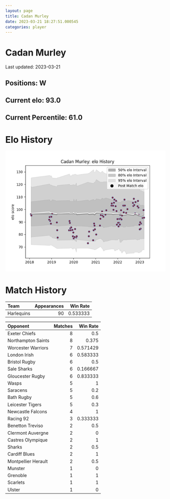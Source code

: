 ```yaml
---  
layout: page  
title: Cadan Murley  
date: 2023-03-21 18:27:51.000545  
categories: player  
---
```

# Cadan Murley


Last updated: 2023-03-21
## Positions: W

## Current elo: 93.0

## Current Percentile: 61.0

# Elo History


![elo history](history_CadanMurley.png)
# Match History


| Team       |   Appearances |   Win Rate |
|:-----------|--------------:|-----------:|
| Harlequins |            90 |   0.533333 |

| Opponent            |   Matches |   Win Rate |
|:--------------------|----------:|-----------:|
| Exeter Chiefs       |         8 |   0.5      |
| Northampton Saints  |         8 |   0.375    |
| Worcester Warriors  |         7 |   0.571429 |
| London Irish        |         6 |   0.583333 |
| Bristol Rugby       |         6 |   0.5      |
| Sale Sharks         |         6 |   0.166667 |
| Gloucester Rugby    |         6 |   0.833333 |
| Wasps               |         5 |   1        |
| Saracens            |         5 |   0.2      |
| Bath Rugby          |         5 |   0.6      |
| Leicester Tigers    |         5 |   0.3      |
| Newcastle Falcons   |         4 |   1        |
| Racing 92           |         3 |   0.333333 |
| Benetton Treviso    |         2 |   0.5      |
| Clermont Auvergne   |         2 |   0        |
| Castres Olympique   |         2 |   1        |
| Sharks              |         2 |   0.5      |
| Cardiff Blues       |         2 |   1        |
| Montpellier Herault |         2 |   0.5      |
| Munster             |         1 |   0        |
| Grenoble            |         1 |   1        |
| Scarlets            |         1 |   1        |
| Ulster              |         1 |   0        |